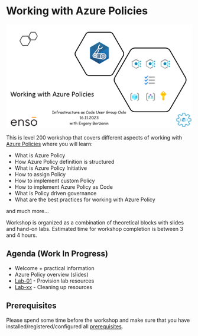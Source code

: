 # Working with Azure Policies

![logo](assets/images/logo.png)

This is level 200 workshop that covers different aspects of working with [Azure Policies](https://learn.microsoft.com/en-us/azure/governance/policy/overview) where you will learn:

- What is Azure Policy
- How Azure Policy definition is structured
- What is Azure Policy Initiative
- How to assign Policy
- How to implement custom Policy
- How to implement Azure Policy as Code
- What is Policy driven governance
- What are the best practices for working with Azure Policy

and much more...

Workshop is organized as a combination of theoretical blocks with slides and hand-on labs. Estimated time for workshop completion is between 3 and 4 hours.

## Agenda (Work In Progress)

- Welcome + practical information
- Azure Policy overview (slides)
- [Lab-01](labs/lab-01/index.md) - Provision lab resources
- [Lab-xx](labs/lab-xx/index.md) - Cleaning up resources


## Prerequisites

Please spend some time before the workshop and make sure that you have installed/registered/configured all [prerequisites](./prerequisites.md).